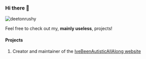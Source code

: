 ### Hi there 👋
<p align="left"> <img src="https://komarev.com/ghpvc/?username=deetonrushy&label=Profile%20views&color=0e75b6&style=flat" alt="deetonrushy" /> </p>

Feel free to check out my, **mainly useless**, projects!

#### Projects

1. Creator and maintainer of the [IveBeenAutisticAllAlong website](https://www.ivebeenautisticallalong.com/)
